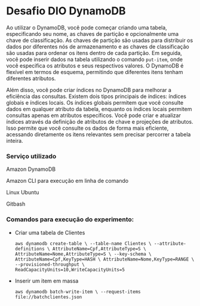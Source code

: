 # Desafio DIO DynamoDB

Ao utilizar o DynamoDB, você pode começar criando uma tabela, especificando seu nome, as chaves de partição e opcionalmente uma chave de classificação. As chaves de partição são usadas para distribuir os dados por diferentes nós de armazenamento e as chaves de classificação são usadas para ordenar os itens dentro de cada partição. Em seguida, você pode inserir dados na tabela utilizando o comando `put-item`, onde você especifica os atributos e seus respectivos valores. O DynamoDB é flexível em termos de esquema, permitindo que diferentes itens tenham diferentes atributos.

Além disso, você pode criar índices no DynamoDB para melhorar a eficiência das consultas. Existem dois tipos principais de índices: índices globais e índices locais. Os índices globais permitem que você consulte dados em qualquer atributo da tabela, enquanto os índices locais permitem consultas apenas em atributos específicos. Você pode criar e atualizar índices através da definição de atributos de chave e projeções de atributos. Isso permite que você consulte os dados de forma mais eficiente, acessando diretamente os itens relevantes sem precisar percorrer a tabela inteira.



### Serviço utilizado

Amazon DynamoDB

Amazon CLI para execução em linha de comando

Linux Ubuntu 

Gitbash



### Comandos para execução do experimento:

* Criar uma tabela de Clientes

  `aws dynamodb create-table \
      --table-name Clientes \
      --attribute-definitions \
          AttributeName=Cpf,AttributeType=S \
          AttributeName=Nome,AttributeType=S \
      --key-schema \
          AttributeName=Cpf,KeyType=HASH \
          AttributeName=Nome,KeyType=RANGE \
      --provisioned-throughput \
          ReadCapacityUnits=10,WriteCapacityUnits=5	`

* Inserir um item em massa

  `aws dynamodb batch-write-item \
      --request-items file://batchclientes.json`
  
